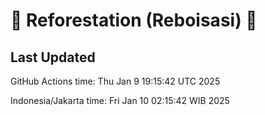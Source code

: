 
# 🌳 Reforestation (Reboisasi) 🌲

## Last Updated

GitHub Actions time: Thu Jan  9 19:15:42 UTC 2025

Indonesia/Jakarta time: Fri Jan 10 02:15:42 WIB 2025
